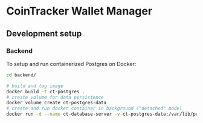 # CoinTracker Wallet Manager

## Development setup

### Backend

To setup and run containerized Postgres on Docker:

```bash
cd backend/

# build and tag image
docker build -t ct-postgres .
# create volume for data persistence 
docker volume create ct-postgres-data
# create and run docker container in background ("detached" mode)
docker run -d --name ct-database-server -v ct-postgres-data:/var/lib/postgresql/data -p 5432:5432 ct-postgres
```
